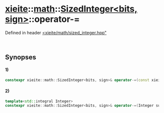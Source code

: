 # [xieite](../../../../../xieite.md)\:\:[math](../../../../../math.md)\:\:[SizedInteger<bits, sign>](../../../../integer.md)\:\:operator-=
Defined in header [<xieite/math/sized_integer.hpp"](../../../../../../../include/xieite/math/sized_integer.hpp)

&nbsp;

## Synopses
#### 1)
```cpp
constexpr xieite::math::SizedInteger<bits, sign>& operator-=(const xieite::math::SizedInteger<bits, sign> subtrahend) noexcept;
```
#### 2)
```cpp
template<std::integral Integer>
constexpr xieite::math::SizedInteger<bits, sign>& operator-=(Integer subtrahend) noexcept;
```
